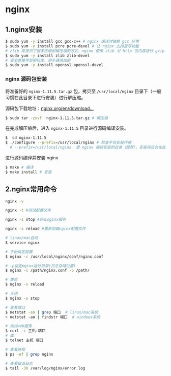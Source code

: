 # nginx

## 1.nginx安装

```bash
$ sudo yum -y install gcc gcc-c++ # nginx 编译时依赖 gcc 环境
$ sudo yum -y install pcre pcre-devel # 让 nginx 支持重写功能
# zlib 库提供了很多压缩和解压缩的方式，nginx 使用 zlib 对 http 包内容进行 gzip 压缩
$ sudo yum -y install zlib zlib-devel 
# 安全套接字层密码库，用于通信加密
$ sudo yum -y install openssl openssl-devel
```

### nginx 源码包安装

将准备好的  `nginx-1.11.5.tar.gz` 包，拷贝至 `/usr/local/nginx` 目录下（一般习惯在此目录下进行安装）进行解压缩。

源码包下载地址：[nginx.org/en/download…](https://link.juejin.cn?target=https%3A%2F%2Fnginx.org%2Fen%2Fdownload.html)

```bash
$ sudo tar -zxvf  nginx-1.11.5.tar.gz # 解压缩
```

在完成解压缩后，进入 `nginx-1.11.5` 目录进行源码编译安装。

```bash
$  cd nginx-1.11.5
$ ./configure --prefix=/usr/local/nginx # 检查平台安装环境
  # --prefix=/usr/local/nginx  是 nginx 编译安装的目录（推荐），安装完后会在此目录下生成相关文件
```

进行源码编译并安装 nginx

```bash
$ make # 编译
$ make install # 安装
```

## 2.nginx常用命令

```bash
nginx -v

nginx -t #测试配置文件

nginx -s stop #停止nginx服务

nginx -s reload #重新加载nginx配置文件

# linux/mac启动
$ service nginx

# 手动指定配置
$ nginx -c /usr/local/nginx/conf/nginx.conf

# -p指定nginx运行目录(日志存储位置)
$ nginx -c /path/nginx.conf -p /path/

# 重启
$ nginx -s reload

# 关闭
$ nginx -s stop

# 查看端口
$ netstat -an | grep 端口  # linux/mac系统
> netstat -an | findstr 端口  # windows系统

# 测试web服务
$ curl -i 主机:端口
# 或
$ telnet 主机 端口

# 查看进程
$ ps -ef | grep nginx

# 查看错误日志
$ tail -30 /var/log/nginx/error.log
```

